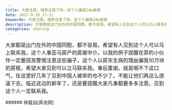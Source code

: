 ```yaml
---
title: 大家注意。强势注意了哈，这个人骗我10w披索
date: 2017-9-18 17:11
keywords: 大家注意。强势注意了哈，这个人骗我10w披索
description: 大家都是出门在外的中国同胞，都不容易。希望有人见到这个人可以马上联系我，这个人事亚马房产的房屋中介。以我的例子提醒在菲的小伙伴一定要提高警惕注意这些骗子，这个人以房东生病的理由骗我10万块的房租，希望大家见到可以立马联系我。事后重谢。就是咽不下这口气，在这里好几年了见到中国人被宰的也不少了。不能让他们再这么逍遥下去。临近这边的新年了，还是要提醒大家凡事都要多多注意。见到这个人一定联系我。
categories: sharing
---
```

<td class="t_f" id="postmessage_889941">

<font size="3">大家都是出门在外的中国同胞，都不容易。希望有人见到这个人可以马上联系我，这个人事亚马房产的房屋中介。以我的例子提醒在菲的小伙伴一定要提高警惕注意这些骗子，这个人以房东生病的理由骗我10万块的房租，希望大家见到可以立马联系我。事后重谢。就是咽不下这口气，在这里好几年了见到中国人被宰的也不少了。不能让他们再这么逍遥下去。临近这边的新年了，还是要提醒大家凡事都要多多注意。见到这个人一定联系我。</font><br/>
</td>
###### 转载自[菲龙网]